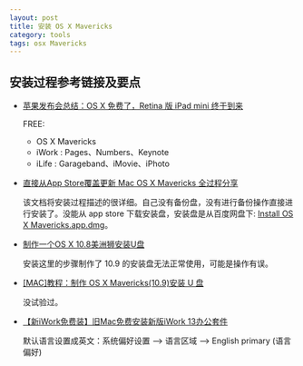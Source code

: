 ```yaml
---
layout: post
title: 安装 OS X Mavericks
category: tools
tags: osx Mavericks
---
```


## 安装过程参考链接及要点

* [苹果发布会总结：OS X 免费了，Retina 版 iPad mini 终于到来](http://www.ifanr.com/363316)

	FREE:

    - OS X Mavericks
    - iWork : Pages、Numbers、Keynote
    - iLife : Garageband、iMovie、iPhoto

* [直接从App Store覆盖更新 Mac OS X Mavericks 全过程分享](http://nbbbs.zol.com.cn/37/544_360743.html)

    该文档将安装过程描述的很详细。自己没有备份盘，没有进行备份操作直接进行安装了。没能从 app store 下载安装盘，安装盘是从百度网盘下: [Install OS X Mavericks.app.dmg](http://pan.baidu.com/s/19WKyA)。

* [制作一个OS X 10.8美洲狮安装U盘](http://www.macx.cn/thread-2036844-1-1.html)
  
    安装这里的步骤制作了 10.9 的安装盘无法正常使用，可能是操作有误。

* [[MAC]教程：制作 OS X Mavericks(10.9)安装 U 盘](http://www.zhu.cm/making-os-x-mavericks-10-9-u-disk-installed.html)

    没试验过。

* [【新iWork免费装】旧Mac免费安装新版iWork 13办公套件](http://appdp.com/topic/19370/)

	默认语言设置成英文：系统偏好设置 --> 语言区域 --> English primary (语言偏好)
